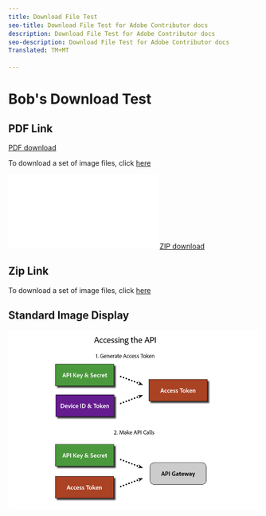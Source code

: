```yaml
---
title: Download File Test
seo-title: Download File Test for Adobe Contributor docs
description: Download File Test for Adobe Contributor docs
seo-description: Download File Test for Adobe Contributor docs
Translated: TM+MT

---
```



# Bob's Download Test

## PDF Link

[PDF download](assets/Publish_Workflow.pdf)

To download a set of image files, click <a href="assets/Publish_Workflow.pdf">here</a>


![PDF download](assets/Publish_Workflow.pdf)
[ZIP download](assets/test-images.zip)

## Zip Link

To download a set of image files, click <a href="assets/foobar.zip">here</a>

## Standard Image Display

![Access API Image](assets/access_api.png)

